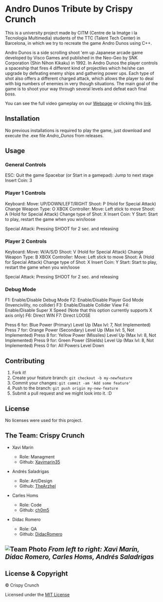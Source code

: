 ﻿# Andro Dunos Tribute by Crispy Crunch
This is a university project made by CITM (Centre de la Imatge i la Tecnologia Multimedia) students of the TTC (Talent Tech Center) in Barcelona, in which we try to recreate the game Andro Dunos using C++.

Andro Dunos is a side scrolling shoot 'em up Japanese arcade game developed by Visco Games and published in the Neo-Geo by SNK Corporation (Shin Nihon Kikaku) in 1992. In Andro Dunos the player controls a spaceship that fires 4 different kind of projectiles which he/she can upgrade by defeating enemy ships and gathering power ups. Each type of shot also offers a different charged attack, which allows the player to deal with big numbers of enemies in very though situations. The main goal of the game is to shoot your way through several levels and defeat each final boss.

You can see the full video gameplay on our [Webpage](https://goo.gl/3yk2Mg) or clicking this [link](https://goo.gl/DHgDgy).

## Installation
No previous installations is required to play the game, just download and execute the .exe file *Andro_Dunos* from releases.

## Usage
### General Controls
ESC: Quit the game
Spacebar (or Start in a gamepad): Jump to next stage 
Insert Coin: 3

### Player 1 Controls
Keyboard:
	Move: UP/DOWN/LEFT/RIGHT
	Shoot: P (Hold for Special Attack)
	Change Weapon Type: O
XBOX Controller:
	Move: Left stick to move
	Shoot: A (Hold for Special Attack)
	Change type of Shot: X
	Insert Coin: Y
	Start: Start to play, restart the game when you win/loose

Special Attack: Pressing SHOOT for 2 sec. and releasing

### Player 2 Controls
Keyboard:
	Move: W/A/S/D
	Shoot: V (Hold for Special Attack)
	Change Weapon Type: B
XBOX Controller:
	Move: Left stick to move
	Shoot: A (Hold for Special Attack)
	Change type of Shot: X
	Insert Coin: Y
	Start: Start to play, restart the game when you win/loose

Special Attack: Pressing SHOOT for 2 sec. and releasing

### Debug Mode
F1: Enable/Disable Debug Mode
F2: Enable/Disable Player God Mode (Invencivility, no collider)
F3: Enable/Disable Collider View
F4: Enable/Disable Super X Speed (Note that this option currently supports X axis only)
F6: Direct WIN
F7: Direct LOOSE

Press 6 for: Blue Power (Primary) Level Up (Max lvl: 7, Not Implemented)
Press 7 for: Orange Power (Secondary) Level Up (Max lvl: 5, Not Implemented)
Press 8 for: Yellow Power (Missiles) Level Up (Max lvl: 8, Not Implemented)
Press 9 for: Green Power (Shields) Level Up (Max lvl: 8, Not Implemented)
Press 0 for: All Powers Level Down

## Contributing
1. Fork it!
2. Create your feature branch: `git checkout -b my-newfeature`
3. Commit your changes: `git commit -am 'Add some
feature'`
4. Push to the branch: `git push origin my-new-feature`
5. Submit a pull request and we might look into it. :D

## License
No licenses were used for this project.

## The Team: Crispy Crunch
* Xavi Marín
  * Role: Managment
  * Github: [Xavimarin35](https://github.com/xavimarin35)

* Andrés Saladrigas
  * Role: Art/Design
  * Github: [TheArzhel](https://github.com/TheArzhel)

* Carles Homs 
  * Role: Code
  * Github: [ch0m5](https://github.com/ch0m5)

* Dídac Romero
  * Role: QA
  * Github: [DidacRomero](https://github.com/DidacRomero)

![Team Photo](https://raw.githubusercontent.com/ch0m5/Project_1/master/Wiki%20Material/Logo_%26_Team/Team_Photo.jpeg)
*From left to right: Xavi Marín, Dídac Romero, Carles Homs, Andrés Saladrigas*
 ---
## License & Copyright 

© Crispy Crunch

Licensed under the [MIT License](LICENSE.txt)

